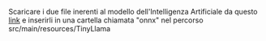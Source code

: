 Scaricare i due file inerenti al modello dell'Intelligenza Artificiale da questo <a href="https://drive.google.com/drive/folders/1678tKL9j675FL3XV7AgjUdPitf7GHbsx?usp=drive_link" >link</a> e inserirli in una cartella chiamata "onnx" nel percorso src/main/resources/TinyLlama
